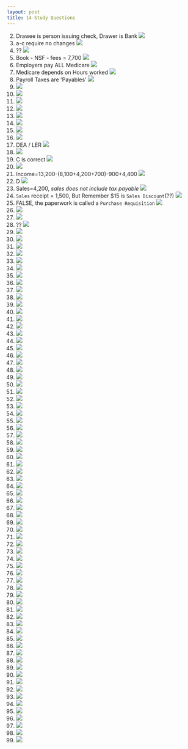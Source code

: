 ```yaml
---
layout: post
title: 14-Study Questions
--- 
```



2. Drawee is person issuing check, Drawer is Bank ![](/WrongQuestions/Screenshot.at.2024-04-18.17-04-22.png)
3. a-c require no changes ![](/WrongQuestions/Screenshot.at.2024-04-18.17-04-39.png)
4. ?? ![](/WrongQuestions/Screenshot.at.2024-04-18.17-05-03.png)
5. Book - NSF - fees = 7,700 ![](/WrongQuestions/Screenshot.at.2024-04-18.17-05-16.png)
6. Employers pay ALL Medicare ![](/WrongQuestions/Screenshot.at.2024-04-20.11-14-29.png)
7. Medicare depends on Hours worked ![](/WrongQuestions/Screenshot.at.2024-04-20.11-15-44.png)
8. Payroll Taxes are 'Payables' ![](/WrongQuestions/Screenshot.at.2024-04-20.11-17-20.png)
9. ![](/WrongQuestions/Screenshot.at.3b.cash.register.calc.png)
10. ![](/WrongQuestions/Screenshot.at.nacpb.org-2024.02.15-11_40_32.png)
11. ![](/WrongQuestions/Screenshot.at.nacpb.org-2024.02.15-11_40_45.png)
12. ![](/WrongQuestions/Screenshot.at.nacpb.org-2024.02.15-11_40_58.png)
13. ![](/WrongQuestions/Screenshot.at.nacpb.org-2024.02.15-11_43_02.png)
14. ![](/WrongQuestions/Screenshot.chap1.q1.png)
15. ![](/WrongQuestions/Screenshot.from.2024-04-12.11-49-15.png)
16. ![](/WrongQuestions/Screenshot.from.2024-04-12.11-50-19.png)
17. DEA / LER ![](/WrongQuestions/Screenshot.from.2024-04-12.11-56-58.png)
18. ![](/WrongQuestions/Screenshot.from.2024-04-12.12-06-16.png)
19. C is correct ![](/WrongQuestions/Screenshot.from.2024-04-12.15-25-12.png)
20. ![](/WrongQuestions/Screenshot.from.2024-04-12.15-52-45.png)
21. Income=13,200-(8,100+4,200+700)-900+4,400 ![](/WrongQuestions/Screenshot.from.2024-04-12.15-53-26.png)
22. D ![](/WrongQuestions/Screenshot.from.2024-04-12.15-58-58.png)
23. Sales=4,200, *sales does not include tax payable* ![](/WrongQuestions/Screenshot.from.2024-04-12.16-04-44.png)
24. `Sales` receipt = 1,500, But Remember $15 is `Sales Discount`(??) ![](/WrongQuestions/Screenshot.from.2024-04-12.16-05-11.png)
25. FALSE, the paperwork is called a `Purchase Requisition` ![](/WrongQuestions/Screenshot.from.2024-04-12.16-08-16.png)
26. ![](/WrongQuestions/Screenshot.from.2024-04-12.16-19-32.png)
27. ![](/WrongQuestions/Screenshot.from.2024-04-12.16-09-18.png)
28. ?? ![](/WrongQuestions/Screenshot.from.2024-04-12.16-20-15.png)
29. ![](/WrongQuestions/Screenshot.from.2024-04-22.09-58-44.png)
30. ![](/WrongQuestions/Screenshot.from.2024-04-22.11-14-45.png)
31. ![](/WrongQuestions/Screenshot.from.2024-04-22.11-15-24.png)
32. ![](/WrongQuestions/Screenshot.from.2024-04-22.11-17-32.png)
33. ![](/WrongQuestions/Screenshot.from.2024-04-22.11-18-00.png)
34. ![](/WrongQuestions/Screenshot.from.2024-04-22.11-18-16.png)
35. ![](/WrongQuestions/Screenshot.from.2024-04-22.11-22-14.png)
36. ![](/WrongQuestions/Screenshot.from.2024-04-22.12-01-56.png)
37. ![](/WrongQuestions/Screenshot.from.2024-04-22.12-02-12.png)
38. ![](/WrongQuestions/Screenshot.from.2024-04-22.12-02-34.png)
39. ![](/WrongQuestions/Screenshot.from.2024-04-22.12-02-58.png)
40. ![](/WrongQuestions/Screenshot.from.2024-04-22.17-01-47.png)
41. ![](/WrongQuestions/Screenshot.from.2024-04-22.17-02-52.png)
42. ![](/WrongQuestions/Screenshot.from.2024-04-23.10-18-52.png)
43. ![](/WrongQuestions/Screenshot.from.2024-04-23.10-19-27.png)
44. ![](/WrongQuestions/Screenshot.from.2024-04-24.11-07-30.png)
45. ![](/WrongQuestions/Screenshot.from.2024-04-24.11-07-57.png)
46. ![](/WrongQuestions/Screenshot.from.2024-04-24.11-08-19.png)
47. ![](/WrongQuestions/Screenshot.from.2024-04-24.11-08-37.png)
48. ![](/WrongQuestions/Screenshot.from.2024-04-24.11-08-52.png)
49. ![](/WrongQuestions/Screenshot.from.2024-04-24.11-50-23.png)
50. ![](/WrongQuestions/Screenshot.from.2024-04-24.11-50-35.png)
51. ![](/WrongQuestions/Screenshot.from.2024-04-24.11-50-47.png)
52. ![](/WrongQuestions/Screenshot.from.2024-04-24.11-51-05.png)
53. ![](/WrongQuestions/Screenshot.from.2024-04-24.11-51-34.png)
54. ![](/WrongQuestions/Screenshot.from.2024-04-25.08-51-08.png)
55. ![](/WrongQuestions/Screenshot.from.2024-04-25.08-51-47.png)
56. ![](/WrongQuestions/Screenshot.from.2024-04-25.10-06-58.png)
57. ![](/WrongQuestions/Screenshot.from.2024-04-25.10-07-17.png)
58. ![](/WrongQuestions/Screenshot.from.2024-04-27.16-35-44.png)
59. ![](/WrongQuestions/Screenshot.from.2024-04-27.16-57-10.png)
60. ![](/WrongQuestions/Screenshot.from.2024-04-29.09-12-38.png)
61. ![](/WrongQuestions/Screenshot.from.2024-04-29.09-14-25.png)
62. ![](/WrongQuestions/Screenshot.from.2024-04-29.09-49-26.png)
63. ![](/WrongQuestions/Screenshot.from.2024-04-29.17-06-40.png)
64. ![](/WrongQuestions/Screenshot.from.2024-04-29.17-50-17.png)
65. ![](/WrongQuestions/Screenshot.from.2024-04-29.17-51-21.png)
66. ![](/WrongQuestions/Screenshot.from.2024-04-29.17-58-06.png)
67. ![](/WrongQuestions/Screenshot.from.2024-04-29.17-58-27.png)
68. ![](/WrongQuestions/Screenshot.from.2024-04-30.10-37-45.png)
69. ![](/WrongQuestions/Screenshot.from.2024-04-30.15-42-20.png)
70. ![](/WrongQuestions/Screenshot.from.2024-05-01.13-03-12.png)
71. ![](/WrongQuestions/Screenshot.from.2024-05-01.13-10-15.png)
72. ![](/WrongQuestions/Screenshot.from.2024-05-01.13-10-54.png)
73. ![](/WrongQuestions/Screenshot.from.2024-05-01.13-17-59.png)
74. ![](/WrongQuestions/Screenshot.from.2024-05-02.09-50-58.png)
75. ![](/WrongQuestions/Screenshot.from.2024-05-06.10-03-38.png)
76. ![](/WrongQuestions/Screenshot.from.2024-05-06.10-04-48.png)
77. ![](/WrongQuestions/Screenshot.from.2024-05-06.10-05-05.png)
78. ![](/WrongQuestions/Screenshot.from.2024-05-06.10-05-22.png)
79. ![](/WrongQuestions/Screenshot.from.2024-05-06.10-06-07.png)
80. ![](/WrongQuestions/Screenshot.from.2024-05-06.10-06-26.png)
81. ![](/WrongQuestions/Screenshot.from.2024-05-06.10-06-43.png)
82. ![](/WrongQuestions/Screenshot.from.2024-05-06.10-06-57.png)
83. ![](/WrongQuestions/Screenshot.from.2024-05-06.10-08-00.png)
84. ![](/WrongQuestions/Screenshot.from.2024-05-06.10-08-23.png)
85. ![](/WrongQuestions/Screenshot.from.2024-05-06.10-08-37.png)
86. ![](/WrongQuestions/Screenshot.from.2024-05-06.10-09-28.png)
87. ![](/WrongQuestions/Screenshot.from.2024-05-06.10-09-57.png)
88. ![](/WrongQuestions/Screenshot.from.2024-05-06.10-11-14.png)
89. ![](/WrongQuestions/Screenshot.from.2024-05-06.10-12-26.png)
90. ![](/WrongQuestions/Screenshot.from.2024-05-06.10-12-57.png)
91. ![](/WrongQuestions/Screenshot.from.2024-05-06.10-13-12.png)
92. ![](/WrongQuestions/Screenshot.from.2024-05-06.10-13-38.png)
93. ![](/WrongQuestions/Screenshot.from.2024-05-06.10-14-44.png)
94. ![](/WrongQuestions/Screenshot.from.2024-05-06.10-15-00.png)
95. ![](/WrongQuestions/Screenshot.from.2024-05-06.10-15-31.png)
96. ![](/WrongQuestions/Screenshot.from.2024-05-06.10-15-42.png)
97. ![](/WrongQuestions/Screenshot.from.2024-05-06.10-16-09.png)
98. ![](/WrongQuestions/Screenshot.from.2024-05-06.10-16-28.png)
99.  ![](/WrongQuestions/Screenshot.from.2024-05-06.10-16-57.png)
